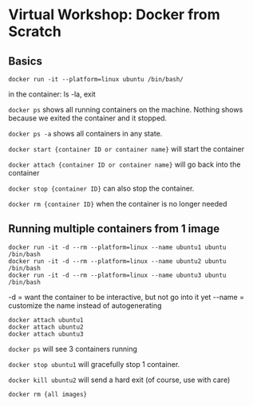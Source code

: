 # Virtual Workshop: Docker from Scratch

## Basics

`docker run -it --platform=linux ubuntu /bin/bash/`

in the container: ls -la, exit

`docker ps` shows all running containers on the machine. Nothing shows because we exited the container and it stopped.

`docker ps -a` shows all containers in any state.

`docker start {container ID or container name}` will start the container

`docker attach {container ID or container name}` will go back into the container

`docker stop {container ID}` can also stop the container.

`docker rm {container ID}` when the container is no longer needed

## Running multiple containers from 1 image

```
docker run -it -d --rm --platform=linux --name ubuntu1 ubuntu /bin/bash
docker run -it -d --rm --platform=linux --name ubuntu2 ubuntu /bin/bash
docker run -it -d --rm --platform=linux --name ubuntu3 ubuntu /bin/bash
```

-d = want the container to be interactive, but not go into it yet
--name = customize the name instead of autogenerating

```
docker attach ubuntu1
docker attach ubuntu2
docker attach ubuntu3
```

`docker ps` will see 3 containers running

`docker stop ubuntu1` will gracefully stop 1 container.

`docker kill ubuntu2` will send a hard exit (of course, use with care)

`docker rm {all images}`

## 
